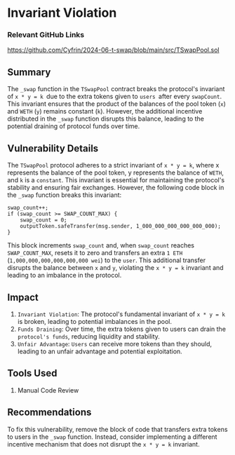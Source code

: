 # Invariant Violation            

### Relevant GitHub Links

https://github.com/Cyfrin/2024-06-t-swap/blob/main/src/TSwapPool.sol

## Summary
The `_swap` function in the `TSwapPool` contract breaks the protocol's invariant of `x * y = k `due to the extra tokens given to `users `after every `swapCount`. This invariant ensures that the product of the balances of the pool token (`x`) and `WETH` (`y`) remains constant (`k`). However, the additional incentive distributed in the `_swap` function disrupts this balance, leading to the potential draining of protocol funds over time.

## Vulnerability Details
The `TSwapPool` protocol adheres to a strict invariant of `x * y = k`, where x represents the balance of the pool token, y represents the balance of `WETH`, and `k` is a `constant`. This invariant is essential for maintaining the protocol's stability and ensuring fair exchanges. However, the following code block in the `_swap` function breaks this invariant:

```solidity
swap_count++;
if (swap_count >= SWAP_COUNT_MAX) {
    swap_count = 0;
    outputToken.safeTransfer(msg.sender, 1_000_000_000_000_000_000);
}
```
This block increments `swap_count` and, when `swap_count` reaches `SWAP_COUNT_MAX`, resets it to zero and transfers an extra `1 ETH` (`1,000,000,000,000,000,000 wei`) to the `user`. This additional transfer disrupts the balance between `x` and `y`, violating the `x * y = k` invariant and leading to an imbalance in the protocol.

## Impact
1. `Invariant Violation`: The protocol's fundamental invariant of `x * y = k` is broken, leading to potential imbalances in the pool.
2. `Funds Draining`: Over time, the extra tokens given to users can drain the `protocol's funds`, reducing liquidity and stability.
3. `Unfair Advantage`: `Users` can receive more tokens than they should, leading to an unfair advantage and potential exploitation.

## Tools Used
1. Manual Code Review

## Recommendations
To fix this vulnerability, remove the block of code that transfers extra tokens to users in the `_swap` function. Instead, consider implementing a different incentive mechanism that does not disrupt the `x * y = k` invariant. 